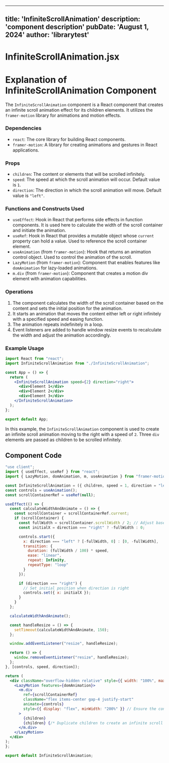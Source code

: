 ---
  title: 'InfiniteScrollAnimation'
  description: 'component description'
  pubDate: 'August 1, 2024'
  author: 'librarytest'
  ---
  
  
  
  # InfiniteScrollAnimation.jsx
  # Explanation of InfiniteScrollAnimation Component

The `InfiniteScrollAnimation` component is a React component that creates an infinite scroll animation effect for its children elements. It utilizes the `framer-motion` library for animations and motion effects.

### Dependencies
- `react`: The core library for building React components.
- `framer-motion`: A library for creating animations and gestures in React applications.

### Props
- `children`: The content or elements that will be scrolled infinitely.
- `speed`: The speed at which the scroll animation will occur. Default value is `1`.
- `direction`: The direction in which the scroll animation will move. Default value is `"left"`.

### Functions and Constructs Used
- `useEffect`: Hook in React that performs side effects in function components. It is used here to calculate the width of the scroll container and initiate the animation.
- `useRef`: Hook in React that provides a mutable object whose `current` property can hold a value. Used to reference the scroll container element.
- `useAnimation` (from `framer-motion`): Hook that returns an animation control object. Used to control the animation of the scroll.
- `LazyMotion` (from `framer-motion`): Component that enables features like `domAnimation` for lazy-loaded animations.
- `m.div` (from `framer-motion`): Component that creates a motion div element with animation capabilities.

### Operations
1. The component calculates the width of the scroll container based on the content and sets the initial position for the animation.
2. It starts an animation that moves the content either left or right infinitely with a specified speed and easing function.
3. The animation repeats indefinitely in a loop.
4. Event listeners are added to handle window resize events to recalculate the width and adjust the animation accordingly.

### Example Usage
```jsx
import React from "react";
import InfiniteScrollAnimation from "./InfiniteScrollAnimation";

const App = () => {
  return (
    <InfiniteScrollAnimation speed={2} direction="right">
      <div>Element 1</div>
      <div>Element 2</div>
      <div>Element 3</div>
    </InfiniteScrollAnimation>
  );
};

export default App;
```

In this example, the `InfiniteScrollAnimation` component is used to create an infinite scroll animation moving to the right with a speed of `2`. Three `div` elements are passed as children to be scrolled infinitely.
  
  ## Component Code
  ```jsx
  "use client";
import { useEffect, useRef } from "react";
import { LazyMotion, domAnimation, m, useAnimation } from "framer-motion";

const InfiniteScrollAnimation = ({ children, speed = 1, direction = "left" }) => {
  const controls = useAnimation();
  const scrollContainerRef = useRef(null);

  useEffect(() => {
    const calculateWidthAndAnimate = () => {
      const scrollContainer = scrollContainerRef.current;
      if (scrollContainer) {
        const fullWidth = scrollContainer.scrollWidth / 2; // Adjust based on content duplication
        const initialX = direction === "right" ? -fullWidth : 0;

        controls.start({
          x: direction === "left" ? [-fullWidth, 0] : [0, -fullWidth],
          transition: {
            duration: (fullWidth / 100) * speed,
            ease: "linear",
            repeat: Infinity,
            repeatType: "loop"
          }
        });

        if (direction === "right") {
          // Set initial position when direction is right
          controls.set({ x: initialX });
        }
      }
    };

    calculateWidthAndAnimate();

    const handleResize = () => {
      setTimeout(calculateWidthAndAnimate, 150);
    };

    window.addEventListener("resize", handleResize);

    return () => {
      window.removeEventListener("resize", handleResize);
    };
  }, [controls, speed, direction]);

  return (
    <div className="overflow-hidden relative" style={{ width: "100%", maxWidth: "100vw" }}>
      <LazyMotion features={domAnimation}>
        <m.div
          ref={scrollContainerRef}
          className="flex items-center gap-4 justify-start"
          animate={controls}
          style={{ display: "flex", minWidth: "200%" }} // Ensure the container is always wider
        >
          {children}
          {children} {/* Duplicate children to create an infinite scroll effect */}
        </m.div>
      </LazyMotion>
    </div>
  );
};

export default InfiniteScrollAnimation;
  ```
  